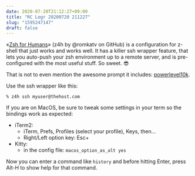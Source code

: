 ```yaml
---
date: 2020-07-20T21:12:27+09:00
title: "RC Logr 20200720 211227"
slug: "1595247147"
draft: false
---
```


«[Zsh for Humans](https://github.com/romkatv/zsh4humans)» (z4h by @romkatv on GitHub) is a configuration for z-shell that just works and works well. It has a killer ssh wrapper feature, that lets you auto-push your zsh environment up to a remote server, and is pre-configured with the most useful stuff. So sweet. 😎

That is not to even mention the awesome prompt it includes: [powerlevel10k](https://github.com/romkatv/powerlevel10k).

Use the ssh wrapper like this: 

```
% z4h ssh myuser@thehost.com
``` 

If you are on MacOS, be sure to tweak some settings in your term so the bindings work as expected: 

* iTerm2: 
   * iTerm, Prefs, Profiles (select your profile), Keys, then...
   * Right/Left option key: Esc+
* Kitty: 
   * in the config file: `macos_option_as_alt yes`

Now you can enter a command like `history` and before hitting Enter, press <keyb>Alt-H</keyb> to show help for that command.
